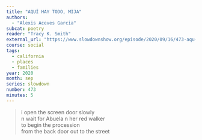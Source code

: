 ```yaml
---
title: "AQUÍ HAY TODO, MIJA"
authors:
  - "Alexis Aceves Garcia"
subcat: poetry
reader: "Tracy K. Smith"
external_url: "https://www.slowdownshow.org/episode/2020/09/16/473-aqu-hay-todo-mija"
course: social
tags:
  - california
  - places
  - families
year: 2020
month: sep
series: slowdown
number: 473
minutes: 5
---
```


> i open the screen door slowly  
n wait for Abuela n her red walker  
to begin the procession  
from the back door out to the street
